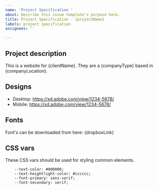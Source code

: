 ```yaml
---
name: 'Project Specification '
about: Describe this issue template's purpose here.
title: Project Specification - {projectName}
labels: project specification
assignees: ''

---
```


## Project description

This is a website for {clientName}. They are a {companyType} based in {companyLocation}.

## Designs

- Desktop: https://xd.adobe.com/view/1234-5678/
- Mobile: https://xd.adobe.com/view/1234-5678/

## Fonts

Font's can be downloaded from here: {dropboxLink}

## CSS vars

These CSS vars should be used for styling common elements.

```
    --text-color: #000000;
    --text-heightlight-color: #cccccc;
    --font-primary: sans-serif;
    --font-secondary: serif;
```

